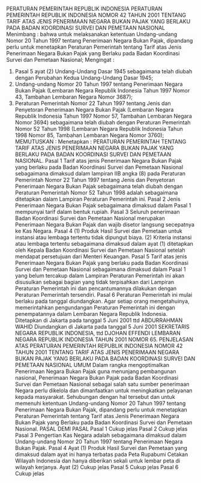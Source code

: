  PERATURAN PEMERINTAH REPUBLIK INDONESIA PERATURAN PEMERINTAH REPUBLIK INDONESIA NOMOR 42 TAHUN 2001 TENTANG TARIF ATAS JENIS PENERIMAAN NEGARA BUKAN PAJAK YANG BERLAKU PADA BADAN KOORDINASI SURVEI DAN PEMETAAN NASIONAL
Menimbang :
 bahwa untuk melaksanakan ketentuan Undang-undang Nomor 20 Tahun 1997 tentang Penerimaan Negara Bukan Pajak, dipandang perlu untuk menetapkan Peraturan Pemerintah tentang Tarif atas Jenis Penerimaan Negara Bukan Pajak yang Berlaku pada Badan Koordinasi Survei dan Pemetaan Nasional;
Mengingat :

1. Pasal 5 ayat (2) Undang-Undang Dasar 1945 sebagaimana telah diubah dengan Perubahan Kedua Undang-Undang Dasar 1945;
2. Undang-undang Nomor 20 Tahun 1997 tentang Penerimaan Negara Bukan Pajak (Lembaran Negara Republik Indonesia Tahun 1997 Nomor 43, Tambahan Lembaran Negara Nomor 3687);
3. Peraturan Pemerintah Nomor 22 Tahun 1997 tentang Jenis dan Penyetoran Penerimaan Negara Bukan Pajak (Lembaran Negara Republik Indonesia Tahun 1997 Nomor 57, Tambahan Lembaran Negara Nomor 3694) sebagaimana telah diubah dengan Peraturan Pemerintah Nomor 52 Tahun 1998 (Lembaran Negara Republik Indonesia Tahun 1998 Nomor 85, Tambahan Lembaran Negara Nomor 3760);
MEMUTUSKAN :
 Menetapkan : PERATURAN PEMERINTAH TENTANG TARIF ATAS JENIS PENERIMAAN NEGARA BUKAN PAJAK YANG BERLAKU PADA BADAN KOORDINASI SURVEI DAN PEMETAAN NASIONAL.
Pasal 1
Tarif atas jenis Penerimaan Negara Bukan Pajak yang berlaku pada Badan Koordinasi Survei dan Pemetaan Nasional sebagaimana dimaksud dalam lampiran IIB angka (8) pada Peraturan Pemerintah Nomor 22 Tahun 1997 tentang Jenis dan Penyetoran Penerimaan Negara Bukan Pajak sebagaimana telah diubah dengan Peraturan Pemerintah Nomor 52 Tahun 1998 adalah sebagaimana ditetapkan dalam Lampiran Peraturan Pemerintah ini.
Pasal 2
Jenis Penerimaan Negara Bukan Pajak sebagaimana dimaksud dalam Pasal 1 mempunyai tarif dalam bentuk rupiah.
Pasal 3
Seluruh penerimaan Badan Koordinasi Survei dan Pemetaan Nasional merupakan Penerimaan Negara Bukan Pajak dan wajib disetor langsung secepatnya ke Kas Negara.
Pasal 4
(1) Produk Hasil Survei dan Pemetaan untuk instansi atau lembaga tertentu tidak dipungut biaya.
(2) Kriteria instansi atau lembaga tertentu sebagaimana dimaksud dalam ayat (1) ditetapkan oleh Kepala Badan Koordinasi Survei dan Pemetaan Nasional setelah mendapat persetujuan dari Menteri Keuangan.
Pasal 5
Tarif atas jenis Penerimaan Negara Bukan Pajak yang berlaku pada Badan Koordinasi Survei dan Pemetaan Nasional sebagaimana dimaksud dalam Pasal 1 yang belum tercakup dalam Lampiran Peraturan Pemerintah ini akan disusulkan sebagai bagian yang tidak terpisahkan dari Lampiran Peraturan Pemerintah ini dan pencantumannya dilakukan dengan Peraturan Pemerintah tersendiri.
Pasal 6
Peraturan Pemerintah ini mulai berlaku pada tanggal diundangkan.
Agar setiap orang mengetahuinya, memerintahkan pengundangan Peraturan Pemerintah ini dengan penempatannya dalam Lembaran Negara Republik Indonesia. Ditetapkan di Jakarta pada tanggal 5 Juni 2001 ttd ABDURRAHMAN WAHID Diundangkan di Jakarta pada tanggal 5 Juni 2001 SEKRETARIS NEGARA REPUBLIK INDONESIA, ttd DJOHAN EFFENDI LEMBARAN NEGARA REPUBLIK INDONESIA TAHUN 2001 NOMOR 65. PENJELASAN ATAS PERATURAN PEMERINTAH REPUBLIK INDONESIA NOMOR 42 TAHUN 2001 TENTANG TARIF ATAS JENIS PENERIMAAN NEGARA BUKAN PAJAK YANG BERLAKU PADA BADAN KOORDINASI SURVEI DAN PEMETAAN NASIONAL UMUM Dalam rangka mengoptimalkan Penerimaan Negara Bukan Pajak guna menunjang pembangunan nasional, Penerimaan Negara Bukan Pajak pada Badan Koordinasi Survei dan Pemetaan Nasional sebagai salah satu sumber penerimaan Negara perlu dikelola dan dimanfaatkan untuk meningkatkan pelayanan kepada masyarakat. Sehubungan dengan hal tersebut dan untuk memenuhi ketentuan Undang-undang Nomor 20 Tahun 1997 tentang Penerimaan Negara Bukan Pajak, dipandang perlu untuk menetapkan Peraturan Pemerintah tentang Tarif atas Jenis Penerimaan Negara Bukan Pajak yang Berlaku pada Badan Koordinasi Survei dan Pemetaan Nasional. PASAL DEMI PASAL
Pasal 1
Cukup jelas
Pasal 2
Cukup jelas
Pasal 3
Pengertian Kas Negara adalah sebagaimana dimaksud dalam Undang-undang Nomor 20 Tahun 1997 tentang Penerimaan Negara Bukan Pajak.
Pasal 4
Ayat (1) Produk Hasil Survei dan Pemetaan yang dimaksud dalam ayat ini hanya terbatas pada Peta Rupabumi Cetakan Wilayah Indonesia dan hanya diberikan sekali untuk lembar peta di wilayah kerjanya. Ayat (2) Cukup jelas
Pasal 5
Cukup jelas
Pasal 6
Cukup jelas